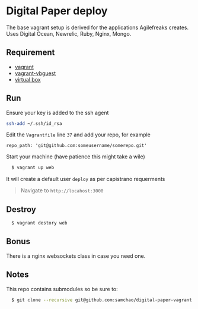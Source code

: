 Digital Paper deploy
==================
The base vagrant setup is derived for the applications Agilefreaks creates. Uses Digital Ocean, Newrelic, Ruby, Nginx, Mongo.

Requirement
-----------
- [vagrant](https://www.vagrantup.com/)
- [vagrant-vbguest](https://github.com/dotless-de/vagrant-vbguest)
- [virtual box](https://www.virtualbox.org/)

Run
---
Ensure your key is added to the ssh agent

```sh
ssh-add ~/.ssh/id_rsa
```

Edit the `Vagrantfile` line `37` and add your repo, for example

```
repo_path: 'git@github.com:someusername/somerepo.git'
```

Start your machine (have patience this might take a wile)
```sh
  $ vagrant up web
```  

It will create a default user `deploy` as per capistrano requerments

> Navigate to `http://locahost:3000`

Destroy
--------
```sh
  $ vagrant destory web
```

Bonus
-----
There is a nginx websockets class in case you need one.

Notes
-----
This repo contains submodules so be sure to:

```sh
  $ git clone --recursive git@github.com:samchao/digital-paper-vagrant.git
```
